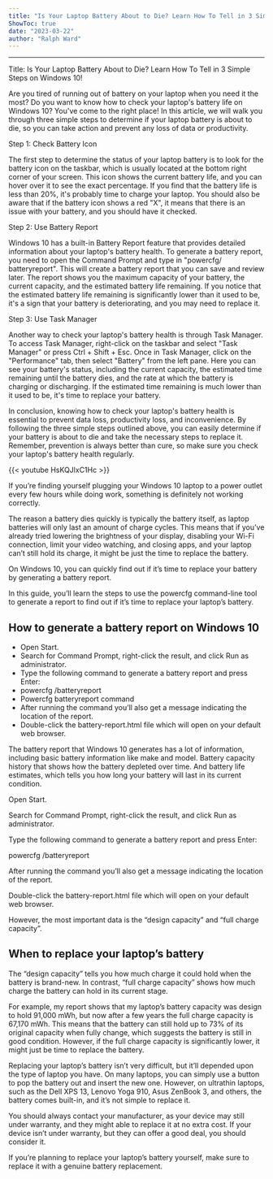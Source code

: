 ```yaml
---
title: "Is Your Laptop Battery About to Die? Learn How To Tell in 3 Simple Steps on Windows 10!"
ShowToc: true 
date: "2023-03-22"
author: "Ralph Ward"
---
```

*****
Title: Is Your Laptop Battery About to Die? Learn How To Tell in 3 Simple Steps on Windows 10!

Are you tired of running out of battery on your laptop when you need it the most? Do you want to know how to check your laptop's battery life on Windows 10? You've come to the right place! In this article, we will walk you through three simple steps to determine if your laptop battery is about to die, so you can take action and prevent any loss of data or productivity.

Step 1: Check Battery Icon

The first step to determine the status of your laptop battery is to look for the battery icon on the taskbar, which is usually located at the bottom right corner of your screen. This icon shows the current battery life, and you can hover over it to see the exact percentage. If you find that the battery life is less than 20%, it's probably time to charge your laptop. You should also be aware that if the battery icon shows a red "X", it means that there is an issue with your battery, and you should have it checked.

Step 2: Use Battery Report

Windows 10 has a built-in Battery Report feature that provides detailed information about your laptop's battery health. To generate a battery report, you need to open the Command Prompt and type in "powercfg/ batteryreport". This will create a battery report that you can save and review later. The report shows you the maximum capacity of your battery, the current capacity, and the estimated battery life remaining. If you notice that the estimated battery life remaining is significantly lower than it used to be, it's a sign that your battery is deteriorating, and you may need to replace it.

Step 3: Use Task Manager

Another way to check your laptop's battery health is through Task Manager. To access Task Manager, right-click on the taskbar and select "Task Manager" or press Ctrl + Shift + Esc. Once in Task Manager, click on the "Performance" tab, then select "Battery" from the left pane. Here you can see your battery's status, including the current capacity, the estimated time remaining until the battery dies, and the rate at which the battery is charging or discharging. If the estimated time remaining is much lower than it used to be, it's time to replace your battery.

In conclusion, knowing how to check your laptop's battery health is essential to prevent data loss, productivity loss, and inconvenience. By following the three simple steps outlined above, you can easily determine if your battery is about to die and take the necessary steps to replace it. Remember, prevention is always better than cure, so make sure you check your laptop's battery health regularly.

{{< youtube HsKQJlxC1Hc >}} 



If you’re finding yourself plugging your Windows 10 laptop to a power outlet every few hours while doing work, something is definitely not working correctly.
 
The reason a battery dies quickly is typically the battery itself, as laptop batteries will only last an amount of charge cycles. This means that if you’ve already tried lowering the brightness of your display, disabling your Wi-Fi connection, limit your video watching, and closing apps, and your laptop can’t still hold its charge, it might be just the time to replace the battery.
 
On Windows 10, you can quickly find out if it’s time to replace your battery by generating a battery report.
 
In this guide, you’ll learn the steps to use the powercfg command-line tool to generate a report to find out if it’s time to replace your laptop’s battery.
 
## How to generate a battery report on Windows 10
 
- Open Start.
 - Search for Command Prompt, right-click the result, and click Run as administrator.
 - Type the following command to generate a battery report and press Enter:
 - powercfg /batteryreport
 - Powercfg batteryreport command
 - After running the command you’ll also get a message indicating the location of the report.
 - Double-click the battery-report.html file which will open on your default web browser.

 
The battery report that Windows 10 generates has a lot of information, including basic battery information like make and model. Battery capacity history that shows how the battery depleted over time. And battery life estimates, which tells you how long your battery will last in its current condition.
 
Open Start.
 
Search for Command Prompt, right-click the result, and click Run as administrator.
 
Type the following command to generate a battery report and press Enter:
 
powercfg /batteryreport
 
After running the command you’ll also get a message indicating the location of the report.
 
Double-click the battery-report.html file which will open on your default web browser.
 
However, the most important data is the “design capacity” and “full charge capacity”.
 
## When to replace your laptop’s battery
 
The “design capacity” tells you how much charge it could hold when the battery is brand-new. In contrast, “full charge capacity” shows how much charge the battery can hold in its current stage.
 
For example, my report shows that my laptop’s battery capacity was design to hold 91,000 mWh, but now after a few years the full charge capacity is 67,170 mWh. This means that the battery can still hold up to 73% of its original capacity when fully change, which suggests the battery is still in good condition. However, if the full charge capacity is significantly lower, it might just be time to replace the battery.
 
Replacing your laptop’s battery isn’t very difficult, but it’ll depended upon the type of laptop you have. On many laptops, you can simply use a button to pop the battery out and insert the new one. However, on ultrathin laptops, such as the Dell XPS 13, Lenovo Yoga 910, Asus ZenBook 3, and others, the battery comes built-in, and it’s not simple to replace it.
 
You should always contact your manufacturer, as your device may still under warranty, and they might able to replace it at no extra cost. If your device isn’t under warranty, but they can offer a good deal, you should consider it.
 
If you’re planning to replace your laptop’s battery yourself, make sure to replace it with a genuine battery replacement.




